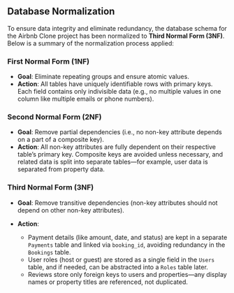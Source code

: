 ## Database Normalization

To ensure data integrity and eliminate redundancy, the database schema for the Airbnb Clone project has been normalized to **Third Normal Form (3NF)**. Below is a summary of the normalization process applied:

### First Normal Form (1NF)

* **Goal**: Eliminate repeating groups and ensure atomic values.
* **Action**: All tables have uniquely identifiable rows with primary keys. Each field contains only indivisible data (e.g., no multiple values in one column like multiple emails or phone numbers).

### Second Normal Form (2NF)

* **Goal**: Remove partial dependencies (i.e., no non-key attribute depends on a part of a composite key).
* **Action**: All non-key attributes are fully dependent on their respective table’s primary key. Composite keys are avoided unless necessary, and related data is split into separate tables—for example, user data is separated from property data.

### Third Normal Form (3NF)

* **Goal**: Remove transitive dependencies (non-key attributes should not depend on other non-key attributes).
* **Action**:

  * Payment details (like amount, date, and status) are kept in a separate `Payments` table and linked via `booking_id`, avoiding redundancy in the `Bookings` table.
  * User roles (host or guest) are stored as a single field in the `Users` table, and if needed, can be abstracted into a `Roles` table later.
  * Reviews store only foreign keys to users and properties—any display names or property titles are referenced, not duplicated.
